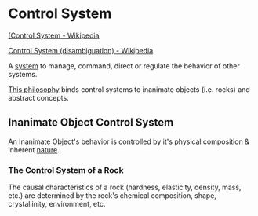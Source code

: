 # Control System

<a href="https://en.wikipedia.org/wiki/Control_system" target="_blank">[Control System - Wikipedia</a>

<a href="https://en.wikipedia.org/wiki/Control_system_(disambiguation)" target="_blank">Control System (disambiguation) - Wikipedia</a>

A [system](./system.md) to manage, command, direct or regulate the behavior of other systems.

[This philosophy](./this-philosophy.md) binds control systems to inanimate objects (i.e. rocks) and abstract concepts.

## Inanimate Object Control System

An Inanimate Object's behavior is controlled by it's physical composition & inherent [nature](./nature.md).

### The Control System of a Rock

The causal characteristics of a rock (hardness, elasticity, density, mass, etc.) are determined by the rock's chemical composition, shape, crystallinity, environment, etc.
